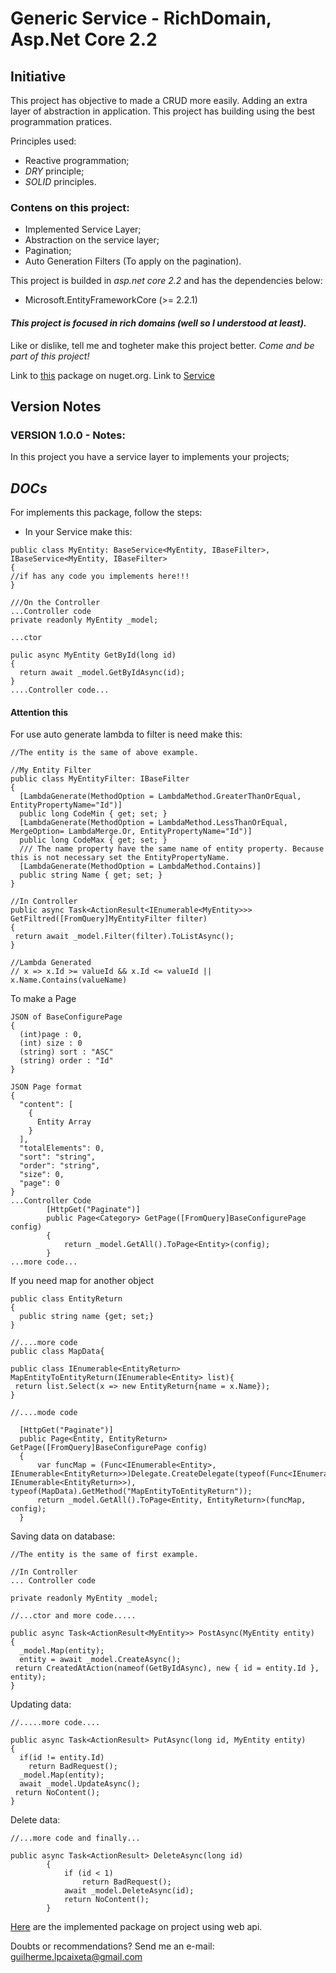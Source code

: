 # Generic Service - RichDomain, Asp.Net Core 2.2

## Initiative

This project has objective to made a CRUD more easily. 
Adding an extra layer of abstraction in application.
This project has building using the best programmation pratices.

Principles used:
* Reactive programmation;
* *DRY* principle;
* *SOLID* principles. 

### Contens on this project:
* Implemented Service Layer;
* Abstraction on the service layer;
* Pagination;
* Auto Generation Filters (To apply on the pagination).

This project is builded in *asp.net core 2.2* and has the dependencies below:
 * Microsoft.EntityFrameworkCore (>= 2.2.1)

#### *This project is focused in rich domains (well so I understood at least).*

Like or dislike, tell me and togheter make this project better.
*Come and be part of this project!*

Link to [this](https://www.nuget.org/packages/Generic.Service.DotNetCore/1.0.0) package on nuget.org.
Link to [Service](https://github.com/guilhermecaixeta/Generic.Service.RichDomain.DotNetCore2.2) 

## Version Notes

### VERSION 1.0.0 - Notes:
In this project you have a service layer to implements your projects;

## *DOCs*

For implements this package, follow the steps:
  
- In your Service make this:
  
```
public class MyEntity: BaseService<MyEntity, IBaseFilter>, IBaseService<MyEntity, IBaseFilter>
{
//if has any code you implements here!!!
}

///On the Controller
...Controller code
private readonly MyEntity _model;

...ctor

pulic async MyEntity GetById(long id)
{
  return await _model.GetByIdAsync(id);
}
....Controller code...
```

#### Attention this
For use auto generate lambda to filter is need make this:

```
//The entity is the same of above example.

//My Entity Filter
public class MyEntityFilter: IBaseFilter
{
  [LambdaGenerate(MethodOption = LambdaMethod.GreaterThanOrEqual, EntityPropertyName="Id")]
  public long CodeMin { get; set; }
  [LambdaGenerate(MethodOption = LambdaMethod.LessThanOrEqual, MergeOption= LambdaMerge.Or, EntityPropertyName="Id")]
  public long CodeMax { get; set; }
  /// The name property have the same name of entity property. Because this is not necessary set the EntityPropertyName. 
  [LambdaGenerate(MethodOption = LambdaMethod.Contains)]
  public string Name { get; set; }
}

//In Controller
public async Task<ActionResult<IEnumerable<MyEntity>>> GetFiltred([FromQuery]MyEntityFilter filter)
{
 return await _model.Filter(filter).ToListAsync();
}

//Lambda Generated
// x => x.Id >= valueId && x.Id <= valueId || x.Name.Contains(valueName)
```

To make a Page
```
JSON of BaseConfigurePage
{
  (int)page : 0,
  (int) size : 0
  (string) sort : "ASC"
  (string) order : "Id"
}

JSON Page format
{
  "content": [
    {
      Entity Array
    }
  ],
  "totalElements": 0,
  "sort": "string",
  "order": "string",
  "size": 0,
  "page": 0
}
...Controller Code
        [HttpGet("Paginate")]
        public Page<Category> GetPage([FromQuery]BaseConfigurePage config)
        {
            return _model.GetAll().ToPage<Entity>(config);
        }
...more code...
```

If you need map for another object

```
public class EntityReturn
{
  public string name {get; set;}
}

//....more code
public class MapData{

public class IEnumerable<EntityReturn> MapEntityToEntityReturn(IEnumerable<Entity> list){
 return list.Select(x => new EntityReturn{name = x.Name});
}

//....mode code

  [HttpGet("Paginate")]
  public Page<Entity, EntityReturn> GetPage([FromQuery]BaseConfigurePage config)
  {
      var funcMap = (Func<IEnumerable<Entity>, IEnumerable<EntityReturn>>)Delegate.CreateDelegate(typeof(Func<IEnumerable<Entity>, IEnumerable<EntityReturn>>), typeof(MapData).GetMethod("MapEntityToEntityReturn"));
      return _model.GetAll().ToPage<Entity, EntityReturn>(funcMap, config);
  }

```


Saving data on database:
```
//The entity is the same of first example.

//In Controller
... Controller code

private readonly MyEntity _model;

//...ctor and more code.....

public async Task<ActionResult<MyEntity>> PostAsync(MyEntity entity)
{
  _model.Map(entity);
  entity = await _model.CreateAsync();
 return CreatedAtAction(nameof(GetByIdAsync), new { id = entity.Id }, entity);
}
```

Updating data:
```
//.....more code....

public async Task<ActionResult> PutAsync(long id, MyEntity entity)
{
  if(id != entity.Id)
    return BadRequest();
  _model.Map(entity);
  await _model.UpdateAsync();
 return NoContent();
}
```

Delete data:
```
//...more code and finally...

public async Task<ActionResult> DeleteAsync(long id)
        {
            if (id < 1)
                return BadRequest();
            await _model.DeleteAsync(id);
            return NoContent();
        }
```

[Here](https://github.com/guilhermecaixeta/TodoApi) are the implemented package on project using web api.

Doubts or recommendations? 
Send me an e-mail: guilherme.lpcaixeta@gmail.com
